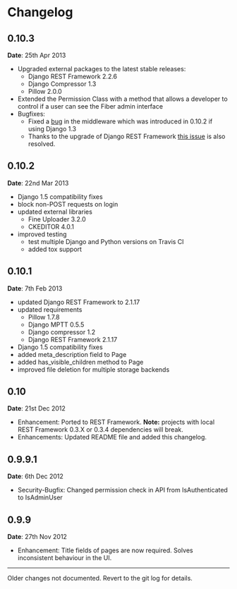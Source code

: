 # Changelog

## 0.10.3

**Date**: 25th Apr 2013

* Upgraded external packages to the latest stable releases:
  * Django REST Framework 2.2.6
  * Django Compressor 1.3
  * Pillow 2.0.0
* Extended the Permission Class with a method that allows a developer to control if
  a user can see the Fiber admin interface
* Bugfixes:
  * Fixed a [bug][issue171] in the middleware which was introduced in 0.10.2 if using Django 1.3
  * Thanks to the upgrade of Django REST Framework [this issue][issue] is also resolved.

[issue171]: https://github.com/ridethepony/django-fiber/pull/171
[issue]: https://gitub.com/tomchristie/django-rest-framework/issues/705 


## 0.10.2

**Date**: 22nd Mar 2013

* Django 1.5 compatibility fixes
* block non-POST requests on login
* updated external libraries
  * Fine Uploader 3.2.0
  * CKEDITOR 4.0.1
* improved testing
  * test multiple Django and Python versions on Travis CI
  * added tox support


## 0.10.1

**Date**: 7th Feb 2013

* updated Django REST Framework to 2.1.17
* updated requirements
  * Pillow 1.7.8
  * Django MPTT 0.5.5
  * Django compressor 1.2
  * Django REST Framework 2.1.17
* Django 1.5 compatibility fixes
* added meta_description field to Page
* added has_visible_children method to Page
* improved file deletion for multiple storage backends


## 0.10

**Date**: 21st Dec 2012

* Enhancement: Ported to REST Framework. **Note:** projects with local REST Framework 0.3.X or 0.3.4
dependencies will break.
* Enhancements: Updated README file and added this changelog.


## 0.9.9.1

**Date**: 6th Dec 2012

* Security-Bugfix: Changed permission check in API from IsAuthenticated to IsAdminUser


## 0.9.9

**Date**: 27th Nov 2012

* Enhancement: Title fields of pages are now required. Solves inconsistent behaviour in the UI.

---

Older changes not documented. Revert to the git log for details.
